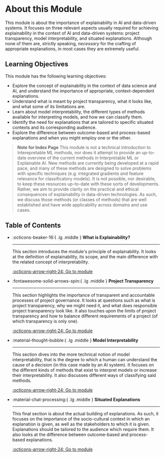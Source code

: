 # About this Module

This module is about the importance of explainability in AI and data-driven systems.
It focuses on three relevant aspects usually required for achieving explainability in the context of AI and data-driven systems: project transparency, model interpretability, and situated explanations.
Although none of them are, strictly speaking, *necessary* for the crafting of appropriate explanations, in most cases they are extremely useful.

## Learning Objectives

This module has the following learning objectives:

- Explore the concept of explainability in the context of data science and AI, and understand the importance of appropriate, context-dependent explanations.
- Understand what is meant by project transparency, what it looks like, and what some of its limitations are.
- Learn about model interpretability, the different types of methods available for interpreting models, and how we can classify them.
- Identify the need for explanations that are tailored to specific situated contexts and its corresponding audience.
- Explore the difference between outcome-based and process-based explanations and when you might employ one or the other.


> **Note for Index Page**
> This module is not a technical introduction to Interepretable ML methods, nor does it attempt to provide an up-to-date overview of the current methods in Interpretable ML or Explainable AI.
> New methods are currently being developed at a rapid pace, and many of these methods are designed to solve problems with specific techniques (e.g. integrated gradients and feature relevance for classificatory models).
> It is not possible, nor desirable, to keep these resources up-to-date with these sorts of developments.
> Rather, we aim to provide clarity on the practical and ethical consequences of explainability in data-driven technologies.
> As such, we discuss those methods (or classes of methods) that are well established and have wide applicability across domains and use cases.

## Table of Contents

<div class="grid cards" markdown>

-   :octicons-beaker-16:{ .lg .middle } __What is Explainability?__

    ---

    This section introduces the module's principle of explainability.
    It looks at the definition of explainability, its scope, and the main difference with the related concept of interpretability.


    [:octicons-arrow-right-24: Go to module](rri-204-1.md)

-   :fontawesome-solid-arrows-spin:{ .lg .middle } __Project Transparency__

    ---

    This section highlights the importance of transparent and accountable processes of project governance.
    It looks at questions such as what is project transparency, why we might need it, and what does responsible project transparency look like.
    It also touches upon the limits of project transparency and how to balance different requirements of a project (of which transparency is only one).

    [:octicons-arrow-right-24: Go to module](rri-204-2.md)

-   :material-thought-bubble:{ .lg .middle } __Model Interpretability__

    ---

    This section dives into the more technical notion of model interpretability, that is the degree to which a human can understand the cause of a decision (in this case made by an AI system). 
    It focuses on the different kinds of methods that exist to interpret models or increase their interpretability. 
    It also discusses different ways of classifying said methods.

    [:octicons-arrow-right-24: Go to module](rri-204-3.md)

-   :material-chat-processing:{ .lg .middle } __Situated Explanations__

    ---

    This final section is about the actual building of explanations.
    As such, it focuses on the importance of the socio-cultural context in which an explanation is given, as well as the stakeholders to which it is given. 
    Explanations should be tailored to the audience which require them.
    It also looks at the difference between outcome-based and process-based explanations.

    [:octicons-arrow-right-24: Go to module](rri-204-4.md)

</div>


